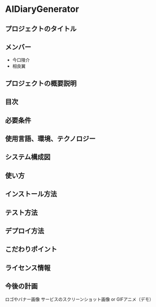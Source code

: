 # AIDiaryGenerator
## プロジェクトのタイトル

## メンバー
- 今口陵介
- 相良翼

## プロジェクトの概要説明

## 目次
## 必要条件
## 使用言語、環境、テクノロジー
## システム構成図
## 使い方
## インストール方法
## テスト方法
## デプロイ方法
## こだわりポイント
## ライセンス情報
## 今後の計画
ロゴやバナー画像
サービスのスクリーンショット画像 or GIFアニメ（デモ）
